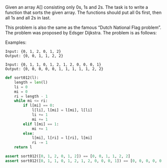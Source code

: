 Given an array A[] consisting only 0s, 1s and 2s. The task is to write a function that sorts the given array. The functions should put all 0s first, then all 1s and all 2s in last.

This problem is also the same as the famous “Dutch National Flag problem”. The problem was proposed by Edsger Dijkstra. The problem is as follows:

Examples:
```
Input: {0, 1, 2, 0, 1, 2}
Output: {0, 0, 1, 1, 2, 2}

Input: {0, 1, 1, 0, 1, 2, 1, 2, 0, 0, 0, 1}
Output: {0, 0, 0, 0, 0, 1, 1, 1, 1, 1, 2, 2}
```

```python
def sort012(l):
    length = len(l)
    li = 0
    mi = 0
    ri = length - 1
    while mi <= ri:
        if l[mi] == 0:
            l[li], l[mi] = l[mi], l[li]
            li += 1
            mi += 1
        elif l[mi] == 1:
            mi += 1
        else:
            l[mi], l[ri] = l[ri], l[mi]
            ri -= 1
    return l

assert sort012([0, 1, 2, 0, 1, 2]) == [0, 0, 1, 1, 2, 2]
assert sort012([0, 1, 1, 0, 1, 2, 1, 2, 0, 0, 0, 1]) == [0, 0, 0, 0, 0, 1, 1, 1, 1, 1, 2, 2]
```
